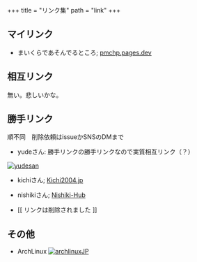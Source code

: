 
+++
title = "リンク集"
path = "link"
+++

## マイリンク
- まいくらであそんでるところ; [pmchp.pages.dev](https://pmchp.pages.dev)
## 相互リンク
無い。悲しいかな。

## 勝手リンク
順不同　削除依頼はissueかSNSのDMまで

- yudeさん: 勝手リンクの勝手リンクなので実質相互リンク（？）

<a href=https://yude.jp> <img src="/images/yude_banner.png" alt="yudesan"/> </a>

- kichiさん; [Kichi2004.jp](https://kichi2004.jp/)

- nishikiさん; [Nishiki-Hub](https://nishikiout.hatenablog.com/)

- [[ リンクは削除されました ]]

## その他

- ArchLinux <a href=https://www.archlinux.jp><img src="/images/arch83x31.gif" alt="archlinuxJP"><a>
